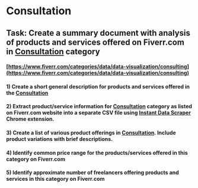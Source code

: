 # Consultation
## Task: Create a summary document with analysis of products and services offered on Fiverr.com in [Consultation](https://www.fiverr.com/categories/data/data-visualization/consulting) category
#### [https://www.fiverr.com/categories/data/data-visualization/consulting](https://www.fiverr.com/categories/data/data-visualization/consulting)
#### 1) Create a short general description for products and services offered in the [Consultation](https://www.fiverr.com/categories/data/data-visualization/consulting)
#### 2) Extract product/service information for [Consultation](https://www.fiverr.com/categories/data/data-visualization/consulting) category as listed on Fiverr.com website into a separate CSV file using [Instant Data Scraper](https://chrome.google.com/webstore/detail/instant-data-scraper/ofaokhiedipichpaobibbnahnkdoiiah) Chrome extension.
#### 3) Create a list of various product offerings in [Consultation](https://www.fiverr.com/categories/data/data-visualization/consulting). Include product variations with brief descriptions.
#### 4) Identify common price range for the products/services offered in this category on Fiverr.com
#### 5) Identify approximate number of freelancers offering products and services in this category on Fiverr.com
